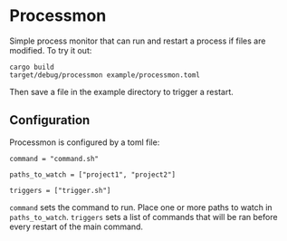# Processmon

Simple process monitor that can run and restart a process
if files are modified. To try it out:

```
cargo build
target/debug/processmon example/processmon.toml
```

Then save a file in the example directory to trigger a restart.

## Configuration

Processmon is configured by a toml file:

```
command = "command.sh"

paths_to_watch = ["project1", "project2"]

triggers = ["trigger.sh"]
```

`command` sets the command to run. Place one or more paths to watch
in `paths_to_watch`. `triggers` sets a list of commands that will be ran
before every restart of the main command.

